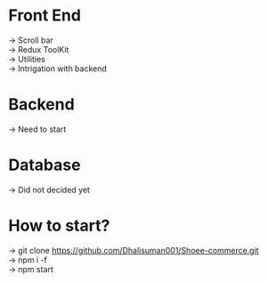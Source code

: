# Front End

-> Scroll bar <br>
-> Redux ToolKit <br>
-> Utilities <br>
-> Intrigation with backend <br>

# Backend

-> Need to start <br>

# Database

-> Did not decided yet <br>

# How to start?

-> git clone https://github.com/Dhalisuman001/Shoee-commerce.git <br>
-> npm i -f <br>
-> npm start <br>

